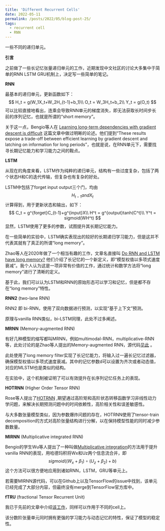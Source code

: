 ```yaml
---
title: 'Different Recurrent Cells'
date: 2022-05-11
permalink: /posts/2022/05/blog-post-25/
tags:
  - recurrent cell
  - RNN
---
```


一些不同的递归单元。



**引言**

之前做了一些长记忆张量递归单元的工作，近期发现中文社区的讨论大多集中于简单的RNN LSTM GRU机制上，决定写一些简单的笔记。



**RNN**

最基本的递归单元，更新函数如下：
$$
H_t = g(W_1X_t+W_2H_{t-1}+b_1)\\
O_t = W_3H_t+b_2\\
Y_t = g(O_t)
$$
可以比较直接地看出，连乘会导致RNN单元的梯度消失，即无法获取长时间步长前的序列记忆，也就是所谓的“short memory”。

关于这一点，Bengio等人在 [Learning long-term dependencies with gradient descent is difficult](https://ieeexplore.ieee.org/abstract/document/279181) 这篇文章中做过明晰的论述。他们提到“These results expose a trade-off between efficient learning by gradient descent and latching on information for long periods”，也就是说，在RNN单元下，需要找寻长期记忆能力和学习能力之间的鞍点。



**LSTM**

从现在的角度来看，LSTM作为纯粹的递归单元，结构有一些过度复杂，包括了两个状态H和C的迭代传输，但复杂也有复杂的好处。

LSTM中包括了forget input output三个门，均由
$$
H_{t-1} and X_t
$$
计算得到，用于更新状态和输出，如下：
$$
C_t = g^{forget}C_{t-1}+g^{input}X\\
H^t = g^{output}tanh(C^t)\\
Y^t = sigmoid(WH^t)
$$
显然，LSTM使用了更多的参数，试图提升其长期记忆能力。

在一些简单的实验中，LSTM确实表现出的较好的长期递归学习能力，但是这并不代表其就有了真正的所谓“long memory”。

Zhao等人在2020年做了一个相当有趣的工作，文章名直接叫 [Do RNN and LSTM have long memory?](https://proceedings.mlr.press/v119/zhao20c.html) 他们介绍了长记忆的一个新定义，即“模型权值以多项式速度衰减”。我个人认为这是一项非常有价值的工作，通过统计和数学方法将“long memory”进行了清晰的定义。

基于此，我们可以认为LSTM和RNN的原始形态可以学习和记忆，但是都不存在“long memory”特性。



**RNN2** (two-lane RNN)

RNN2 即 bi-RNN，使用了双向数据进行预测，以实现“基于上下文”预测。

原理与vanilla RNN类似，bi-LSTM同理，此处不过多阐述。



**MRNN** (Memory-augmented RNN)

有好几种模型的缩写都叫MRNN，例如multimodal-RNN，multiplicative-RNN等，此处讨论的是Zhao等人提出的Memory-augmented RNN，源代码[见此](https://github.com/huawei-noah/noah-research/tree/master/mRNN-mLSTM) 。

此处使用了long memory filter实现了长记忆能力，将输入过一遍长记忆过滤器，确保模型权值以多项式速度衰减。其中的记忆参数d可以设置为齐次或者动态值，对应的MLSTM也是类似的结构。

在实验中，这个机制被证明了可以有效提升在长序列记忆任务上的表现。



**HOTRNN** (Higher Order Tensor RNN)

Rose等人提出了[HOTRNN](https://arxiv.org/abs/1711.00073) ,期望通过高阶矩和高阶状态转移函数学习非线性动力学问题，来解决长期预测问题中的时间依赖性，高阶相关性和误差敏感性。

与大多数张量模型类似，因为参数爆炸问题的存在，HOTRNN使用了tensor-train decomposition的方式对高阶张量结构进行分解，以在保持模型性能的同时减少参数数量。



**MIRNN** (Multiplicative integrated RNN)

Bengio的学生Wu等人提出了一种叫做[Multiplicative integration](https://proceedings.neurips.cc/paper/2016/hash/f69e505b08403ad2298b9f262659929a-Abstract.html)的方法用于提升vanilla RNN的表现，用哈德玛积将Wx和Uz两个信息流合并，即
$$
sigmoid((W_x+β_1){\circ}(U_z+β_2)+b)
$$
这个方法可以很方便地应用到诸如RNN，LSTM，GRU等单元上。

若需要MIRNN源代码，可以在Github上以及TensorFlow的issue中找到，该单元已经完成了大部分内容，但最终没有merge到TensorFlow官方库中。



**fTRU** (fractional Tensor Recurrent Unit)

我已于先前的文章中介绍[该工作](https://proceedings.mlr.press/v130/qiu21a.html)，同样可以作用于不同的cell上。

该分数阶张量单元同时拥有更强的学习能力与动态记忆的特性，保证了模型的稳定性。
